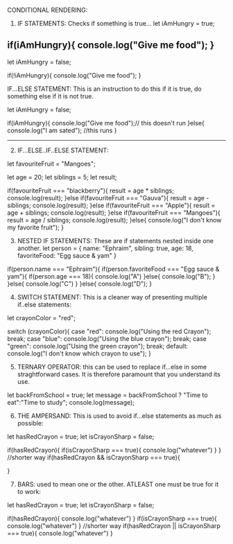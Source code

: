 CONDITIONAL RENDERING: 

1. IF STATEMENTS: Checks if something is true... 
let iAmHungry = true;

if(iAmHungry){
  console.log("Give me food");
}
-------------------------------------------------------------
let iAmHungry = false;

if(!iAmHungry){
  console.log("Give me food");
}

IF...ELSE STATEMENT: This is an instruction to do this if it is true, do something else if it is not true.

let iAmHungry = false;

if(iAmHungry){
  console.log("Give me food");// this doesn't run
}else{
  console.log("I am sated"); //this runs
}

-------------------------------------------------------------

2. IF...ELSE..IF..ELSE STATEMENT: 

let favouriteFruit = "Mangoes";

let age = 20;
let siblings = 5;
let result;

if(favouriteFruit === "blackberry"){
  result = age * siblings;
  console.log(result);
}else if(favouriteFruit === "Gauva"){
  result = age - siblings;
  console.log(result);
}else if(favouriteFruit === "Apple"){
  result = age + siblings;
  console.log(result);
}else if(favouriteFruit === "Mangoes"){
  result = age / siblings;
  console.log(result);
}else{
  console.log("I don't know my favorite fruit");
}

3. NESTED IF STATEMENTS: These are if statements nested inside one another.
let person = {
  name: "Ephraim",
  sibling: true,
  age: 18,
  favoriteFood: "Egg sauce & yam"
}

if(person.name === "Ephraim"){
  if(person.favoriteFood === "Egg sauce & yam"){
    if(person.age === 18){
      console.log("A")
    }else{
      console.log("B");
    }
  }else{
    console.log("C")
  }
}else{
  console.log("D");
}

4. SWITCH STATEMENT: This is a cleaner way of presenting multiple if..else statements:


let crayonColor = "red";

switch (crayonColor){
  case "red":
    console.log("Using the red Crayon");
    break;
  case "blue":
    console.log("Using the blue crayon");
    break;
  case "green":
    console.log("Using the green crayon");
    break;
  default:
    console.log("I don't know which crayon to use");
}

5. TERNARY OPERATOR: this can be used to replace if...else in some straghtforward cases. It is therefore paramount that you understand its use.

let backFromSchool = true;
let message = backFromSchool ? "Time to eat":"Time to study";
console.log(message);

6. THE AMPERSAND: This is used to avoid if...else statements as much as possible:


let hasRedCrayon = true;
let isCrayonSharp = false;

if(hasRedCrayon){
  if(isCrayonSharp === true){
    console.log("whatever")
  }
}
//shorter way
if(hasRedCrayon && isCrayonSharp === true){

}

7. BARS: used to mean one or the other. ATLEAST one must be true for it to work:

let hasRedCrayon = true;
let isCrayonSharp = false;

if(hasRedCrayon){
  console.log("whatever")
}
if(isCrayonSharp === true){
  console.log("whatever")
}
//shorter way
if(hasRedCrayon || isCrayonSharp === true){
 console.log("whatever")
}
